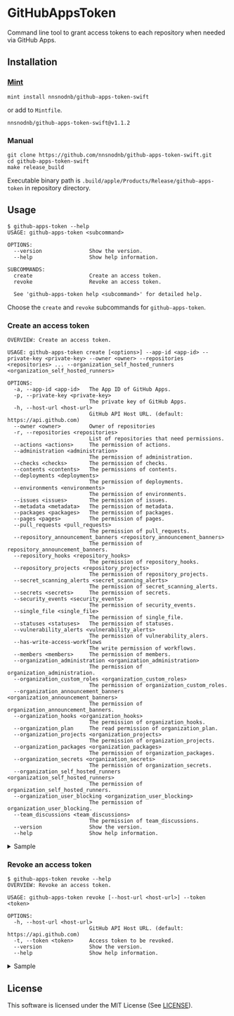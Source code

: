 # GitHubAppsToken

Command line tool to grant access tokens to each repository when needed via GitHub Apps.

## Installation

### [Mint](https://github.com/yonaskolb/Mint)

```command
mint install nnsnodnb/github-apps-token-swift
```

or add to `Mintfile`.

```
nnsnodnb/github-apps-token-swift@v1.1.2
```

### Manual

```command
git clone https://github.com/nnsnodnb/github-apps-token-swift.git
cd github-apps-token-swift
make release_build
```

Executable binary path is `.build/apple/Products/Release/github-apps-token` in repository directory.

## Usage

```command
$ github-apps-token --help
USAGE: github-apps-token <subcommand>

OPTIONS:
  --version               Show the version.
  --help                  Show help information.

SUBCOMMANDS:
  create                  Create an access token.
  revoke                  Revoke an access token.

  See 'github-apps-token help <subcommand>' for detailed help.
```

Choose the `create` and `revoke` subcommands for `github-apps-token`.

### Create an access token

```command
OVERVIEW: Create an access token.

USAGE: github-apps-token create [<options>] --app-id <app-id> --private-key <private-key> --owner <owner> --repositories <repositories> ... --organization_self_hosted_runners <organization_self_hosted_runners>

OPTIONS:
  -a, --app-id <app-id>   The App ID of GitHub Apps.
  -p, --private-key <private-key>
                          The private key of GitHub Apps.
  -h, --host-url <host-url>
                          GitHub API Host URL. (default: https://api.github.com)
  --owner <owner>         Owner of repositories
  -r, --repositories <repositories>
                          List of repositories that need permissions.
  --actions <actions>     The permission of actions.
  --administration <administration>
                          The permission of administration.
  --checks <checks>       The permission of checks.
  --contents <contents>   The permissions of contents.
  --deployments <deployments>
                          The permission of deployments.
  --environments <environments>
                          The permission of environments.
  --issues <issues>       The permission of issues.
  --metadata <metadata>   The permission of metadata.
  --packages <packages>   The permission of packages.
  --pages <pages>         The permission of pages.
  --pull_requests <pull_requests>
                          The permission of pull_requests.
  --repository_announcement_banners <repository_announcement_banners>
                          The permission of repository_announcement_banners.
  --repository_hooks <repository_hooks>
                          The permission of repository_hooks.
  --repository_projects <repository_projects>
                          The permission of repository_projects.
  --secret_scanning_alerts <secret_scanning_alerts>
                          The permission of secret_scanning_alerts.
  --secrets <secrets>     The permission of secrets.
  --security_events <security_events>
                          The permission of security_events.
  --single_file <single_file>
                          The permission of single_file.
  --statuses <statuses>   The permission of statuses.
  --vulnerability_alerts <vulnerability_alerts>
                          The permission of vulnerability_alers.
  --has-write-access-workflows
                          The write permission of workflows.
  --members <members>     The permission of members.
  --organization_administration <organization_administration>
                          The permission of organization_administration.
  --organization_custom_roles <organization_custom_roles>
                          The permission of organization_custom_roles.
  --organization_announcement_banners <organization_announcement_banners>
                          The permission of organization_announcement_banners.
  --organization_hooks <organization_hooks>
                          The permission of organization_hooks.
  --organization_plan     The read permission of organization_plan.
  --organization_projects <organization_projects>
                          The permission of organization_projects.
  --organization_packages <organization_packages>
                          The permission of organization_packages.
  --organization_secrets <organization_secrets>
                          The permission of organization_secrets.
  --organization_self_hosted_runners <organization_self_hosted_runners>
                          The permission of organization_self_hosted_runners.
  --organization_user_blocking <organization_user_blocking>
                          The permission of organization_user_blocking.
  --team_discussions <team_discussions>
                          The permission of team_discussions.
  --version               Show the version.
  --help                  Show help information.
```

<details>
<summary>Sample</summary>

Grants `your_github_username/repository_1` and `your_github_username/repository_2` read permission on `contents` and write permission on `pull_requests`.  
See [documentation](https://docs.github.com/en/rest/overview/permissions-required-for-github-apps?apiVersion=2022-11-28) for permissions.

```command
github-apps-token create \
  --app-id 123456 \
  --private-key /path/to/privatekey.pem \
  --owner your_github_username \
  --repositories repository_1 \
  --repositories repository_2 \
  --contents read \
  --pull_requests write
ghs_Hqu93EIWNm5HS8DPxuQiKABWOAsKlB3k6tYV
```

</details>

### Revoke an access token

```command
$ github-apps-token revoke --help
OVERVIEW: Revoke an access token.

USAGE: github-apps-token revoke [--host-url <host-url>] --token <token>

OPTIONS:
  -h, --host-url <host-url>
                          GitHub API Host URL. (default: https://api.github.com)
  -t, --token <token>     Access token to be revoked.
  --version               Show the version.
  --help                  Show help information.
```

<details>
<summary>Sample</summary>

```command
github-apps-token revoke --token ghs_Hqu93EIWNm5HS8DPxuQiKABWOAsKlB3k6tYV
```

</details>

## License

This software is licensed under the MIT License (See [LICENSE](LICENSE)).
